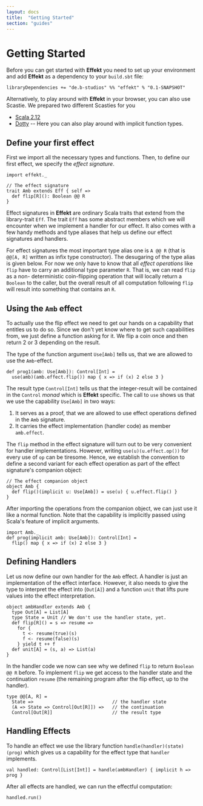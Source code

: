 ```yaml
---
layout: docs
title:  "Getting Started"
section: "guides"
---
```


# Getting Started
Before you can get started with **Effekt** you need to set up your
environment and add **Effekt** as a dependency to your `build.sbt` file:

```
libraryDependencies += "de.b-studios" %% "effekt" % "0.1-SNAPSHOT"
```

Alternatively, to play around with **Effekt** in your browser, you can
also use Scastie. We prepared two different Scasties for you

- [Scala 2.12](https://scastie.scala-lang.org/3pVyLtGKTeKCisNHZAtLXw)
- [Dotty](https://scastie.scala-lang.org/pS36lNr6SPmjm4iwcyR4vw) -- Here you can also play around with implicit function types.

## Define your first effect
First we import all the necessary types and functions.
Then, to define our first effect, we specify the *effect signature*.

```tut:book:silent
import effekt._

// The effect signature
trait Amb extends Eff { self =>
  def flip[R](): Boolean @@ R
}
```

Effect signatures in **Effekt** are ordinary Scala traits that extend
from the library-trait `Eff`. The trait `Eff` has some abstract members
which we will encounter when we implement a handler for our effect. It
also comes with a few handy methods and type aliases that help us
define our effect signatures and handlers.

For effect signatures the most important type alias one is `A @@ R`
(that is `@@[A, R]` written as infix type constructor). The desugaring
of the type alias is given below. For now we only have to know that all
*effect operations* like `flip` have to carry an additional type
parameter `R`. That is, we can read `flip` as a non- deterministic
coin-flipping operation that will locally return a `Boolean` to the
caller, but the overall result of all computation following `flip` will
result into something that contains an `R`.

## Using the `Amb` effect

To actually use the flip effect we need to get our hands on a
capability that entitles us to do so. Since we don't yet know where to
get such capabilities from, we just define a function asking for it.
We flip a coin once and then return 2 or 3 depending on the result.

The type of the function argument `Use[Amb]` tells us, that we are
allowed to use the `Amb`-effect.

```tut:book:silent
def prog1(amb: Use[Amb]): Control[Int] =
  use(amb)(amb.effect.flip()) map { x => if (x) 2 else 3 }
```

The result type `Control[Int]` tells us that the integer-result will be
contained in the `Control` *monad* which is **Effekt** specific. The
call to `use` shows us that we use the capability `Use[Amb]` in two ways:

1. It serves as a proof, that we are allowed to use effect operations
   defined in the `Amb` signature.
2. It carries the effect implementation (handler code) as member `amb.effect`.

The `flip` method in the effect signature will turn out to be
very convenient for handler implementations. However, writing
`use(u)(u.effect.op())` for every use of `op` can be tiresome. Hence,
we establish the convention to define a second variant for each effect
operation as part of the effect signature's companion object:

```tut:book:silent
// The effect companion object
object Amb {
  def flip()(implicit u: Use[Amb]) = use(u) { u.effect.flip() }
}
```

After importing the operations from the companion object, we can
just use it like a normal function. Note that the capability is
implicitly passed using Scala's feature of implicit arguments.

```tut:book:silent
import Amb._
def prog(implicit amb: Use[Amb]): Control[Int] =
  flip() map { x => if (x) 2 else 3 }
```

## Defining Handlers
Let us now define our own handler for the `Amb` effect. A handler is
just an implementation of the effect interface. However, it also
needs to give the type to interpret the effect into (`Out[A]`) and
a function `unit` that lifts pure values into the effect interpretation.

```tut:book:silent
object ambHandler extends Amb {
  type Out[A] = List[A]
  type State = Unit // We don't use the handler state, yet.
  def flip[R]() = s => resume =>
    for {
      t <- resume(true)(s)
      f <- resume(false)(s)
    } yield t ++ f
  def unit[A] = (s, a) => List(a)
}
```

In the handler code we now can see why we defined `flip` to return
`Boolean @@ R` before. To implement `flip` we get access to the handler
state and the continuation `resume` (the remaining program after the flip effect,
up to the handler).

```
type @@[A, R] =
  State =>                             // the handler state
  (A => State => Control[Out[R]]) =>   // the continuation
  Control[Out[R]]                      // the result type
```

## Handling Effects
To handle an effect we use the library function `handle(handler)(state)(prog)` which gives
us a capability for the effect type that `handler` implements.

```tut:book:silent
val handled: Control[List[Int]] = handle(ambHandler) { implicit h => prog }
```

After all effects are handled, we can run the effectful computation:

```tut
handled.run()
```
